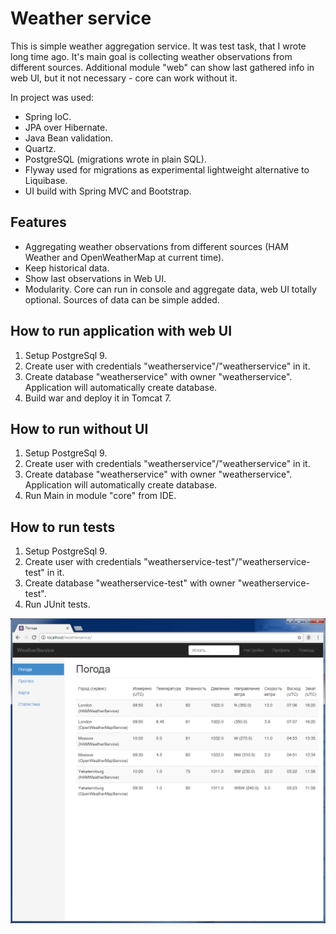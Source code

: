 # Weather service

This is simple weather aggregation service. It was test task, that I wrote long time ago.
It's main goal is collecting weather observations from different sources.
Additional module "web" can show last gathered info in web UI, but it not necessary - core can work without it.

In project was used:
* Spring IoC.
* JPA over Hibernate.
* Java Bean validation.
* Quartz.
* PostgreSQL (migrations wrote in plain SQL).
* Flyway used for migrations as experimental lightweight alternative to Liquibase.
* UI build with Spring MVC and Bootstrap.

## Features
* Aggregating weather observations from different sources (HAM Weather and OpenWeatherMap at current time).
* Keep historical data.
* Show last observations in Web UI.
* Modularity. Core can run in console and aggregate data, web UI totally optional. Sources of data can be simple added.

## How to run application with web UI
1. Setup PostgreSql 9.
2. Create user with credentials "weatherservice"/"weatherservice" in it.
3. Create database "weatherservice" with owner "weatherservice". Application will automatically create database.
4. Build war and deploy it in Tomcat 7.

## How to run without UI
1. Setup PostgreSql 9.
2. Create user with credentials "weatherservice"/"weatherservice" in it.
3. Create database "weatherservice" with owner "weatherservice". Application will automatically create database.
4. Run Main in module "core" from IDE.

## How to run tests
1. Setup PostgreSql 9.
2. Create user with credentials "weatherservice-test"/"weatherservice-test" in it.
3. Create database "weatherservice-test" with owner "weatherservice-test".
4. Run JUnit tests.

![Weather page](screenshorts/weather.png)